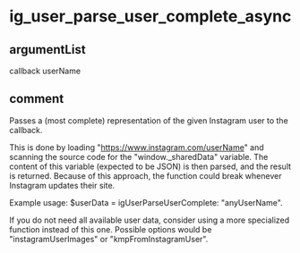 # ig_user_parse_user_complete_async
## argumentList
callback
userName
## comment

Passes a (most complete) representation of the given Instagram user to the callback.

This is done by loading "https://www.instagram.com/userName" and scanning the source code for the "window._sharedData" variable.
The content of this variable (expected to be JSON) is then parsed, and the result is returned.
Because of this approach, the function could break whenever Instagram updates their site.

Example usage:
$userData = igUserParseUserComplete: "anyUserName".

If you do not need all available user data, consider using a more specialized function instead of this one.
Possible options would be "instagramUserImages" or "kmpFromInstagramUser".
